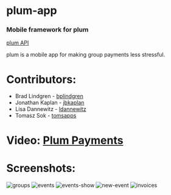 # plum-app
### Mobile framework for plum

[plum API](https://github.com/ldannewitz/plum.)

plum is a mobile app for making group payments less stressful.

# Contributors:

* Brad Lindgren - [bplindgren](https://github.com/bplindgren)
* Jonathan Kaplan - [jbkaplan](https://github.com/jbkaplan)
* Lisa Dannewitz - [ldannewitz](https://github.com/ldannewitz)
* Tomasz Sok - [tomsapps](https://github.com/tomsapps)

# Video: [Plum Payments](https://www.dropbox.com/s/j2v7wfjnigsgi5u/Final_video.mov?dl=0)

# Screenshots:

![groups](/screenshots/groups.png "Groups Page")
![events](/screenshots/events.png "Events Page")
![events-show](/screenshots/event_show.png "Event Show Page")
![new-event](/screenshots/new_event.png "New Event")
![invoices](/screenshots/invoice_owe.png "Invoice")
